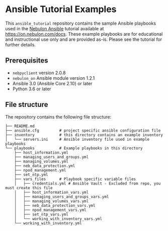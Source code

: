 # Ansible Tutorial Examples

This `ansible_tutorial` repository contains the sample Ansible playbooks used in the
[Nebulon Ansible](https://on.nebulon.com/docs/en-us/tutorials/tutorial-ansible/8041667baadd168c8333f3aa991637c1)
tutorial available at <https://on.nebulon.com/docs>. These example playbooks are for educational
and instructional use only and are provided as-is. Please see the tutorial for further details.

## Prerequisites

- `nebpyclient` version 2.0.8
- `nebulon_on` Ansible module version 1.2.1
- Ansible 3.0 (Ansible Core 2.10) or later
- Python 3.6 or later

## File structure

The repository contains the following file structure:

```shell
├── README.md
├── ansible.cfg         # project specific ansible configuration file
├── inventory           # this directory contains an example inventory
│   └── servers.ini     # Ansible inventory file used in example playbooks
└── playbooks           # Example playbooks in this directory 
    ├── host_information.yml
    ├── managing_users_and_groups.yml
    ├── managing_volumes.yml
    ├── neb_data_protection.yml
    ├── npod_management.yml
    ├── set_ntp.yml
    ├── vars_files      # Playbook specific variable files
    │   ├── credentials.yml # Ansible Vault - Excluded from repo, you must create this file 
    │   ├── host_information_vars.yml
    │   ├── managing_users_and_groups_vars.yml
    │   ├── managing_volumes_vars.yml
    │   ├── neb_data_protection_vars.yml
    │   ├── npod_management_vars.yml
    │   ├── set_ntp_vars.yml
    │   └── working_with_inventory_vars.yml
    └── working_with_inventory.yml
```
